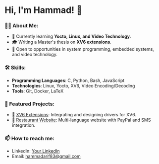 # Hi, I'm Hammad! 👋

### 👨‍💻 About Me:
- 🌱 Currently learning **Yocto, Linux, and Video Technology**.
- 🎓 Writing a Master's thesis on **XV6 extensions**.
- 💼 Open to opportunities in system programming, embedded systems, and video technology.

### 🛠️ Skills:
- **Programming Languages**: C, Python, Bash, JavaScript
- **Technologies**: Linux, Yocto, XV6, Video Encoding/Decoding
- **Tools**: Git, Docker, LaTeX

### 📂 Featured Projects:
- 🚀 [XV6 Extensions](https://github.com/your-repo): Integrating and designing drivers for XV6.
- 🍴 [Restaurant Website](https://essencityh.com): Multi-language website with PayPal and SMS integration.

### 📫 How to reach me:
- LinkedIn: [Your LinkedIn](https://linkedin.com/in/hammadarif)
- Email: hammadarif83@gmail.com
<!--
**hammadarif/hammadarif** is a ✨ _special_ ✨ repository because its `README.md` (this file) appears on your GitHub profile.

Here are some ideas to get you started:

- 🔭 I’m currently working on ...
- 🌱 I’m currently learning ...
- 👯 I’m looking to collaborate on ...
- 🤔 I’m looking for help with ...
- 💬 Ask me about ...
- 📫 How to reach me: ...
- 😄 Pronouns: ...
- ⚡ Fun fact: ...
-->
